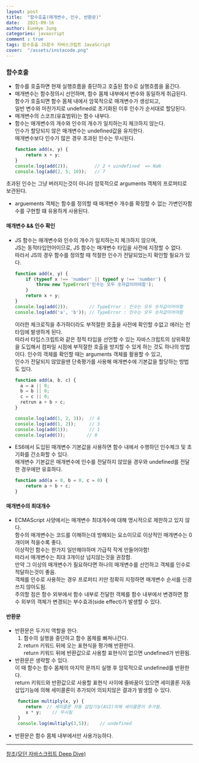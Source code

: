 ```yaml
---
layout: post
title:  "함수호출(매개변수, 인수, 반환문)"
date:   2021-09-16
author: EunHye Jung
categories: javascript
comment : true
tags: 함수호출 JS함수 자바스크립트 JavaScript
cover:  "/assets/instacode.png"
---
```

    
### 함수호출   
    
* 함수를 호출하면 현재 실행흐름을 중단하고 호출된 함수로 실행흐름을 옮긴다.  
* 매개변수는 함수정의시 선언하며, 함수 몸체 내부에서 변수와 동일하게 취급된다.  
  함수가 호출되면 함수 몸체 내에서 암묵적으로 매개변수가 생성되고,  
  일반 변수와 마찬가지로 undefined로 초기화된 이후 인수가 순서대로 할당된다.  
* 매개변수의 스코프(유효범위)는 함수 내부다.  
* 함수는 매개변수의 개수와 인수의 개수가 일치하는지 체크하지 않는다.  
  인수가 할당되지 않은 매개변수는 undefined값을 유지한다.  
  매개변수보다 인수가 많은 경우 초과된 인수는 무시된다.
  ```javascript
  function add(x, y) {
      return x + y;
  }
  console.log(add(2));          // 2 + uindefined  => NaN
  console.log(add(2, 5, 10));   // 7
  ```   
 초과된 인수는 그냥 버러지는것이 아니라 암묵적으로 arguments 객체의 프로퍼티로 보관된다.  
* arguements 객체는 함수를 정의할 때 매개변수 개수를 확정할 수 없는 가변인자함수를 구현할 떄 유용하게 사용된다.  

#### 매개변수 && 인수 확인
    
* JS 함수는 매개변수와 인수의 개수가 일치하는지 체크하지 않으며,  
  JS는 동적타입언어이므로, JS 함수는 매개변수 타입을 사전에 지정할 수 없다.  
  따라서 JS의 경우 함수를 정의할 때 적절한 인수가 전달되었는지 확인할 필요가 있다.
  ```javascript   
  function add(x, y) {
      if (typeof x !== 'number' || typeof y !== 'number') {
          throw new TypeError('인수는 모두 숫자값이어야함');
      }
      return x + y;
  }
  console.log(add(2));        // TypeError : 인수는 모두 숫자값이어야함
  console.log(add('a', 'b')); // TypeError : 인수는 모두 숫자값이어야함
  ```     
  이러한 체크로직을 추가하더라도 부적절한 호출을 사전에 확인할 수없고 에러는 런타임에 발생하게 된다.  
  따라서 타입스크립트와 같은 정적 타입을 선언할 수 있는 자바스크립트의 상위확장을 도입해서 컴파일 시점에 부적절한 호출을 방지할 수 있게 하는 것도 하나의 방법이다. 
  인수의 객체를 확인할 때는 arguments 객체를 활용할 수 있고,  
  인수가 전달되지 않았을땐 단축평가를 사용해 매개변수에 기본값을 할당하는 방법도 있다.
  ```javascript   
  function add(a, b, c) { 
    a = a || 0;
    b = b || 0;
    c = c || 0;
    retrun a + b + c;
  }
  
  console.log(add(1, 2, 3));  // 6
  console.log(add(1, 2));     // 3
  console.log(add(1));        // 1
  console.log(add());        // 0
  ```  
* ES6에서 도입된 매개변수 기본값을 사용하면 함수 내에서 수행하던 인수체크 및 초기화를 간소화할 수 있다.  
  매개변수 기본값은 매개변수에 인수를 전달하지 않았을 경우와 undefined를 전달한 경우에만 유효하다.
  ```javascript   
  function add(a = 0, b = 0, c = 0) {
      return a + b + c;
  }
  ```    
   
#### 매개변수의 최대개수  
    
* ECMAScript 사양에서는 매개변수 최대개수에 대해 명시적으로 제한하고 있지 않다.  
  함수의 매개변수는 코드를 이해하는데 방해되는 요소이므로 이상적인 매개변수는 0개이며 적을수록 좋다.  
  이상적인 함수는 한가지 일만해야하며 가급적 작게 만들어야함!   
  따라서 매개변수는 최대 3개이상 넘지않는것을 권장함.   
  만약 그 이상의 매개변수가 필요하다면 하나의 매개변수를 선언하고 객체를 인수로 적달하는것이 좋음.  
  객체를 인수로 사용하는 경우 프로퍼티 키만 정확히 지정하면 매개변수 순서를 신경쓰지 않아도됨.  
  주의할 점은 함수 외부에서 함수 내부로 전달한 객체를 함수 내부에서 변경하면 함수 외부의 객체가 변경되는 부수효과(side effect)가 발생할 수 있다.  
     
#### 반환문    
   
* 반환문은 두가지 역할을 한다.   
  1) 함수의 실행을 중단하고 함수 몸체를 빠져나간다.  
  2) return 키워드 뒤에 오는 표현식을 평가해 반환한다.  
     return 키워드 뒤에 반환값으로 사용할 표현식이 없으면 undefined가 반환됨.  
* 반환문은 생략할 수 있다.  
  이 때 함수는 함수 몸체의 마지막 문까지 실행 후 암묵적으로 undefined를 반환한다.   
  return 키워드와 반환값으로 사용할 표현식 사이에 줄바꿈이 있으면 세미콜론 자동삽입기능에 의해 세미콜론이 추가되어 의되치않은 결과가 발생할 수 있다.
  ```javascript   
   function multiply(x, y) {
      return  // 세미콜론 자동 삽입기능(ASI)의해 세미콜론이 추가됨.  
      x * y;    // 무시됨
   }
   console.log(multiply(3,5));    // undefined  
  ```   
* 반환문은 함수 몸체 내부에서만 사용가능하다.       

    
- - -   
      
[참조(모던 자바스크립트 Deep Dive)](https://book.naver.com/bookdb/book_detail.nhn?bid=16710547)
   
